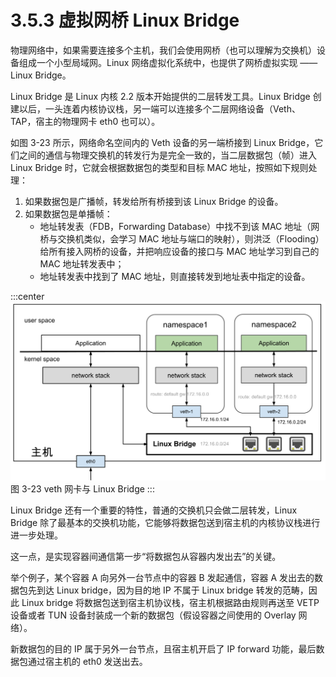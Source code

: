 # 3.5.3 虚拟网桥 Linux Bridge

物理网络中，如果需要连接多个主机，我们会使用网桥（也可以理解为交换机）设备组成一个小型局域网。Linux 网络虚拟化系统中，也提供了网桥虚拟实现 —— Linux Bridge。

Linux Bridge 是 Linux 内核 2.2 版本开始提供的二层转发工具。Linux Bridge 创建以后，一头连着内核协议栈，另一端可以连接多个二层网络设备（Veth、TAP，宿主的物理网卡 eth0 也可以）。

如图 3-23 所示，网络命名空间内的 Veth 设备的另一端桥接到 Linux Bridge，它们之间的通信与物理交换机的转发行为是完全一致的，当二层数据包（帧）进入 Linux Bridge 时，它就会根据数据包的类型和目标 MAC 地址，按照如下规则处理：

1. 如果数据包是广播帧，转发给所有桥接到该 Linux Bridge 的设备。
2. 如果数据包是单播帧：
	- 地址转发表（FDB，Forwarding Database）中找不到该 MAC 地址（网桥与交换机类似，会学习 MAC 地址与端口的映射），则洪泛（Flooding）给所有接入网桥的设备，并把响应设备的接口与 MAC 地址学习到自己的 MAC 地址转发表中；
	- 地址转发表中找到了 MAC 地址，则直接转发到地址表中指定的设备。

:::center
  ![](../assets/linux-bridge.svg)<br/>
 图 3-23 veth 网卡与 Linux Bridge
:::

Linux Bridge 还有一个重要的特性，普通的交换机只会做二层转发，Linux Bridge 除了最基本的交换机功能，它能够将数据包送到宿主机的内核协议栈进行进一步处理。

这一点，是实现容器间通信第一步“将数据包从容器内发出去”的关键。

举个例子，某个容器 A 向另外一台节点中的容器 B 发起通信，容器 A 发出去的数据包先到达 Linux bridge，因为目的地 IP 不属于 Linux bridge 转发的范畴，因此 Linux bridge 将数据包送到宿主机协议栈，宿主机根据路由规则再送至 VETP 设备或者 TUN 设备封装成一个新的数据包（假设容器之间使用的 Overlay 网络）。

新数据包的目的 IP 属于另外一台节点，且宿主机开启了 IP forward 功能，最后数据包通过宿主机的 eth0 发送出去。


